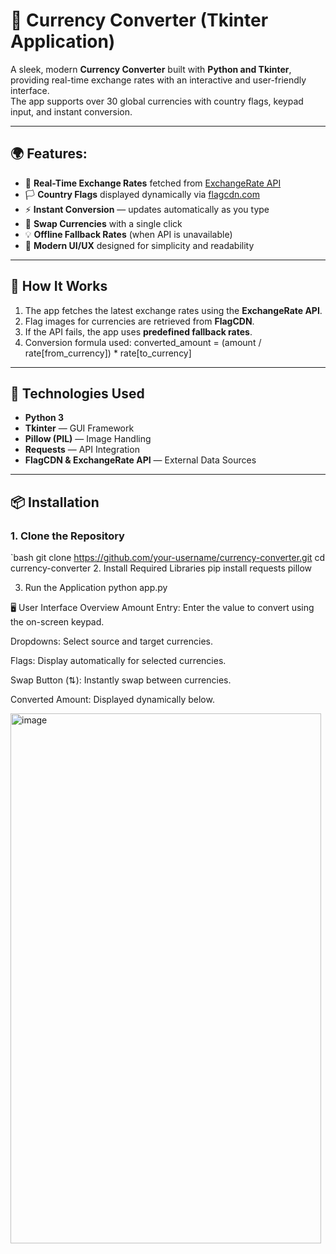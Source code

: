 # 💱 Currency Converter (Tkinter Application)

A sleek, modern **Currency Converter** built with **Python and Tkinter**, providing real-time exchange rates with an interactive and user-friendly interface.  
The app supports over 30 global currencies with country flags, keypad input, and instant conversion.

---

## 🌍 Features:

- 🔁 **Real-Time Exchange Rates** fetched from [ExchangeRate API](https://www.exchangerate-api.com/)
- 🏳️ **Country Flags** displayed dynamically via [flagcdn.com](https://flagcdn.com)
- ⚡ **Instant Conversion** — updates automatically as you type
- 🔄 **Swap Currencies** with a single click
- 💡 **Offline Fallback Rates** (when API is unavailable)
- 🎨 **Modern UI/UX** designed for simplicity and readability

---

## 🧠 How It Works

1. The app fetches the latest exchange rates using the **ExchangeRate API**.  
2. Flag images for currencies are retrieved from **FlagCDN**.  
3. If the API fails, the app uses **predefined fallback rates**.  
4. Conversion formula used: converted_amount = (amount / rate[from_currency]) * rate[to_currency]
   
---

## 🧰 Technologies Used

- **Python 3**
- **Tkinter** — GUI Framework
- **Pillow (PIL)** — Image Handling
- **Requests** — API Integration
- **FlagCDN & ExchangeRate API** — External Data Sources

---

## 📦 Installation

### 1. Clone the Repository
`bash
git clone https://github.com/your-username/currency-converter.git
cd currency-converter
2. Install Required Libraries
pip install requests pillow

3. Run the Application
python app.py

🖥️ User Interface Overview
Amount Entry: Enter the value to convert using the on-screen keypad.

Dropdowns: Select source and target currencies.

Flags: Display automatically for selected currencies.

Swap Button (⇅): Instantly swap between currencies.

Converted Amount: Displayed dynamically below.

<img width="497" height="848" alt="image" src="https://github.com/user-attachments/assets/5e7da180-7ac5-4741-aeb1-ef60bc951bdf" />
